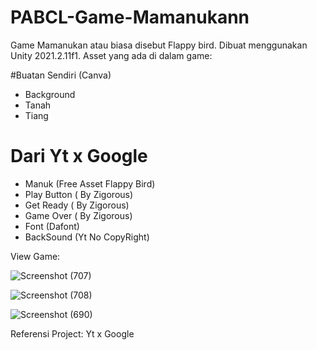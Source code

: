 # PABCL-Game-Mamanukann

Game Mamanukan atau biasa disebut Flappy bird. Dibuat menggunakan Unity 2021.2.11f1.
Asset yang ada di dalam game:

#Buatan Sendiri (Canva)
- Background
- Tanah
- Tiang

# Dari Yt x Google
- Manuk (Free Asset Flappy Bird)
- Play Button ( By Zigorous)
- Get Ready ( By Zigorous)
- Game Over ( By Zigorous)
- Font (Dafont)
- BackSound (Yt No CopyRight)

View Game:

![Screenshot (707)](https://user-images.githubusercontent.com/38920294/156674757-850c60b6-d981-410a-8bb9-afc86a79a1e5.png)


![Screenshot (708)](https://user-images.githubusercontent.com/38920294/156674768-d8e0deb8-cb33-4398-b1d3-2c10843093fe.png)


![Screenshot (690)](https://user-images.githubusercontent.com/38920294/156674634-46d06596-bb57-4bdb-bd4d-078095a3d2c4.png)


Referensi Project: Yt x Google
